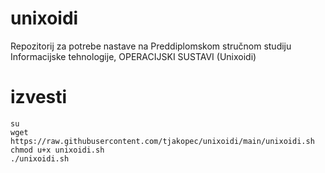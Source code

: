 # unixoidi
Repozitorij za potrebe nastave na Preddiplomskom stručnom studiju Informacijske tehnologije, OPERACIJSKI SUSTAVI (Unixoidi)

# izvesti
```
su
wget https://raw.githubusercontent.com/tjakopec/unixoidi/main/unixoidi.sh
chmod u+x unixoidi.sh
./unixoidi.sh
```